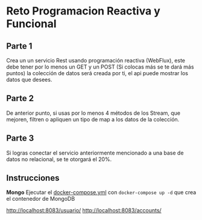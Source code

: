 # Reto Programacion Reactiva y Funcional

## Parte 1

Crea un un servicio Rest usando programación reactiva (WebFlux), este debe tener por lo menos un GET y un POST (Si colocas más se te dará más puntos) la colección de datos será creada por ti, el api puede mostrar los datos que desees.

## Parte 2

De anterior punto, si usas por lo menos 4 métodos de los Stream, que mejoren, filtren o apliquen un tipo de map a los datos de la colección.

## Parte 3

Si logras conectar el servicio anteriormente mencionado a una base de datos no relacional, se te otorgará el 20%.

## Instrucciones

**Mongo**
Ejecutar el [docker-compose.yml](docker-compose.yml) con `docker-compose up -d` que crea el contenedor de MongoDB

[http://localhost:8083/usuario/](http://localhost:8083/usuario/)
[http://localhost:8083/accounts/](http://localhost:8083/accounts/)